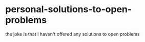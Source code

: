 # personal-solutions-to-open-problems

the joke is that I haven't offered any solutions to open problems
